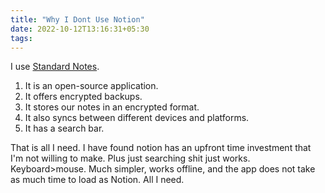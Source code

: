 ```yaml
---
title: "Why I Dont Use Notion"
date: 2022-10-12T13:16:31+05:30
tags:
---
```

I use [Standard Notes](https://standardnotes.com/).

1. It is an open-source application.
2. It offers encrypted backups.
3. It stores our notes in an encrypted format.
4. It also syncs between different devices and platforms.
5. It has a search bar.

That is all I need. I have found notion has an upfront time investment that I'm not willing to make. Plus just searching shit just works. Keyboard>mouse. Much simpler, works offline, and the app does not take as much time to load as Notion. All I need.
